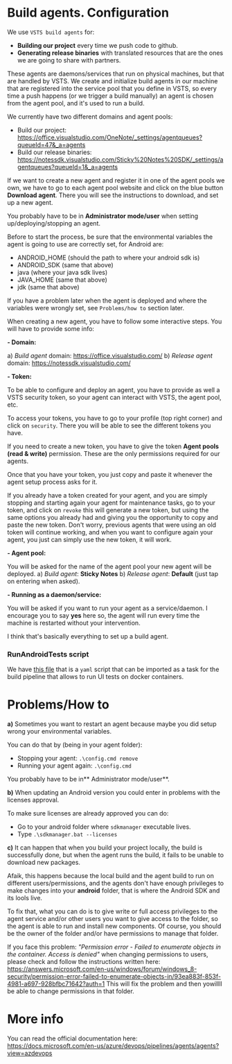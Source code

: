 # Build agents. Configuration

We use `VSTS build agents` for:
- **Building our project** every time we push code to github.
- **Generating release binaries** with translated resources that are the ones we are going to share with partners.

These agents are daemons/services that run on physical machines, but that are handled by VSTS.
We create and initialize build agents in our machine that are registered into the service pool that you define in VSTS, so every time a push happens (or we trigger a build manually) an agent is chosen from the agent pool, and it's used to run a build.

We currently have two different domains and agent pools:
- Build our project: https://office.visualstudio.com/OneNote/_settings/agentqueues?queueId=47&_a=agents
- Build our release binaries: https://notessdk.visualstudio.com/Sticky%20Notes%20SDK/_settings/agentqueues?queueId=1&_a=agents

If we want to create a new agent and register it in one of the agent pools we own, we have to go to each agent pool website and click on the blue button **Download agent**.
There you will see the instructions to download, and set up a new agent.

You probably have to be in **Administrator mode/user** when setting up/deploying/stopping an agent.

Before to start the process, be sure that the environmental variables the agent is going to use are correctly set, for Android are:
- ANDROID_HOME (should the path to where your android sdk is)
- ANDROID_SDK (same that above)
- java (where your java sdk lives)
- JAVA_HOME (same that above)	
- jdk (same that above)

If you have a problem later when the agent is deployed and where the variables were wrongly set, see `Problems/how to` section later.

When creating a new agent, you have to follow some interactive steps. You will have to provide some info:

**- Domain:**

a) _Build agent_ domain: https://office.visualstudio.com/
b) _Release agent_ domain: https://notessdk.visualstudio.com/

**- Token:**

To be able to configure and deploy an agent, you have to provide as well a VSTS security token, so your agent can interact with VSTS, the agent pool, etc.

To access your tokens, you have to go to your profile (top right corner) and click on `security`. 
There you will be able to see the different tokens you have.

If you need to create a new token, you have to give the token **Agent pools (read & write)** permission. 
These are the only permissions required for our agents.

Once that you have your token, you just copy and paste it whenever the agent setup process asks for it.

If you already have a token created for your agent, and you are simply stopping and starting again your agent for maintenance tasks, go to your token, and click on `revoke` this will generate a new token, but using the same options you already had and giving you the opportunity to copy and paste the new token.
Don't worry, previous agents that were using an old token will continue working, and when you want to configure again your agent, you just can simply use the new token, it will work.

**- Agent pool:**

You will be asked for the name of the agent pool your new agent will be deployed.
a) _Build agent_: **Sticky Notes**
b) _Release agent_: **Default** (just tap on entering when asked).

**- Running as a daemon/service:**

You will be asked if you want to run your agent as a service/daemon.
I encourage you to say **yes** here so, the agent will run every time the machine is restarted without your intervention.


I think that's basically everything to set up a build agent.

### RunAndroidTests script

We have [this file](RunAndroidTests.yaml) that is a `yaml` script that can be imported as a task for the build pipeline that allows to run UI tests on docker containers.


# Problems/How to

**a)** Sometimes you want to restart an agent because maybe you did setup wrong your environmental variables.

You can do that by (being in your agent folder):
- Stopping your agent: `.\config.cmd remove`
- Running your agent again: `.\config.cmd`

You probably have to be in** Administrator mode/user**.

**b)** When updating an Android version you could enter in problems with the licenses approval. 

To make sure licenses are already approved you can do:
- Go to your android folder where `sdkmanager` executable lives.
- Type `.\sdkmanager.bat --licenses`

**c)** It can happen that when you build your project locally, the build is successfully done, but when the agent runs the build, it fails to be unable to download new packages.

Afaik, this happens because the local build and the agent build to run on different users/permissions, and the agents don't have enough privileges to make changes into your **android** folder, that is where the Android SDK and its lools live.

To fix that, what you can do is to give write or full access privileges to the agent service and/or other users you want to give access to the folder, so the agent is able to run and install new components. Of course, you should be the owner of the folder and/or have permissions to manage that folder.

If you face this problem: _"Permission error - Failed to enumerate objects in the container. Access is denied"_ when changing permissions to users, please check and follow the instructions written here: https://answers.microsoft.com/en-us/windows/forum/windows_8-security/permission-error-failed-to-enumerate-objects-in/93ea883f-853f-4981-a697-928bfbc71642?auth=1 This will fix the problem and then yowillll be able to change permissions in that folder.

# More info

You can read the official documentation here: https://docs.microsoft.com/en-us/azure/devops/pipelines/agents/agents?view=azdevops
